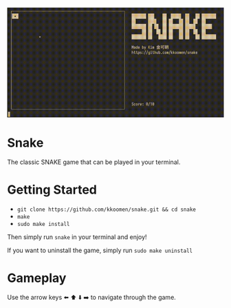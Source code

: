 ![demo](demo-snake.gif?)

# Snake

The classic SNAKE game that can be played in your terminal.

# Getting Started

- `git clone https://github.com/kkoomen/snake.git && cd snake`
- `make`
- `sudo make install`

Then simply run `snake` in your terminal and enjoy!

If you want to uninstall the game, simply run `sudo make uninstall`

# Gameplay

Use the arrow keys :arrow_left: :arrow_up: :arrow_down: :arrow_right: to
navigate through the game.
